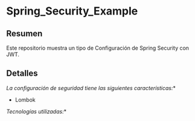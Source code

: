 # Spring_Security_Example

## Resumen
Este repositorio muestra un tipo de Configuración de Spring Security con JWT.

## Detalles

*La configuración de seguridad tiene las siguientes características:**

- Lombok



*Tecnologías utilizadas:**
